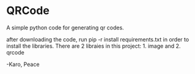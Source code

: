 # QRCode
A simple python code for generating qr codes.

after downloading the code, run pip -r install requirements.txt in order to install the libraries.
There are 2 libraies in this project: 1. image and 2. qrcode

-Karo, Peace
